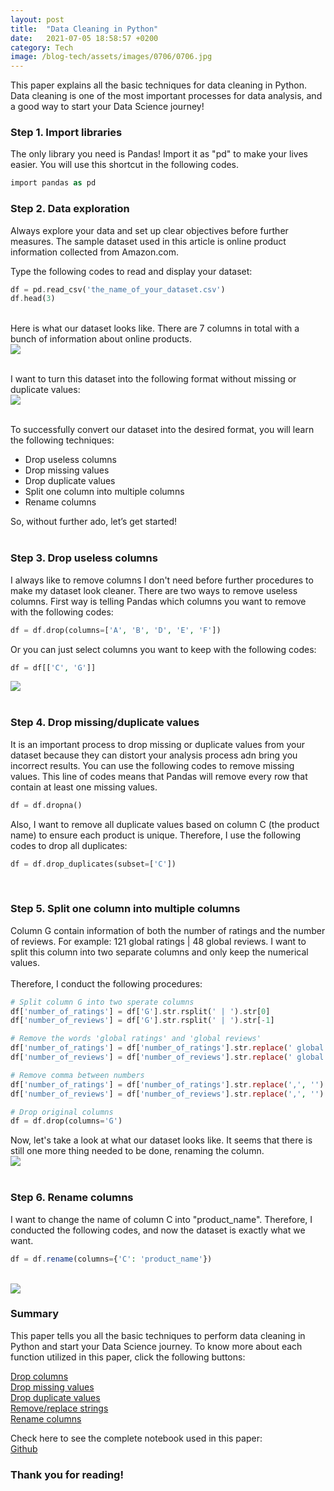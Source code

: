 ```yaml
---
layout: post
title:  "Data Cleaning in Python"
date:   2021-07-05 18:58:57 +0200
category: Tech
image: /blog-tech/assets/images/0706/0706.jpg
---
```

This paper explains all the basic techniques for data cleaning in Python. Data cleaning is one of the most important processes for data analysis, and a good way to start your Data Science journey!

### Step 1. Import libraries
The only library you need is Pandas! Import it as "pd" to make your lives easier. You will use this shortcut in the following codes.
```php
import pandas as pd
```

### Step 2. Data exploration
Always explore your data and set up clear objectives before further measures. The sample dataset used in this article is online product information collected from Amazon.com.

Type the following codes to read and display your dataset:
```php
df = pd.read_csv('the_name_of_your_dataset.csv')
df.head(3)
```

<br>Here is what our dataset looks like. There are 7 columns in total with a bunch of information about online products.
<br>![]({{site.baseurl}}/blog-tech/assets/images/0706/0706_01.png)

<br>I want to turn this dataset into the following format without missing or duplicate values: 
<br>![]({{site.baseurl}}/blog-tech/assets/images/0706/0706_02.png)

<br>To successfully convert our dataset into the desired format, you will learn the following techniques:
<ul>
  <li>Drop useless columns</li>
  <li>Drop missing values</li>
  <li>Drop duplicate values</li>
  <li>Split one column into multiple columns</li>
  <li>Rename columns</li>
</ul>

So, without further ado, let’s get started!
<br><br>

### Step 3. Drop useless columns
I always like to remove columns I don't need before further procedures to make my dataset look cleaner. There are two ways to remove useless columns. First way is telling Pandas which columns you want to remove with the following codes:
<br>
```php
df = df.drop(columns=['A', 'B', 'D', 'E', 'F'])
```
Or you can just select columns you want to keep with the following codes:
<br>
```php
df = df[['C', 'G']]
```
![]({{site.baseurl}}/blog-tech/assets/images/0706/0706_05.png)
<br><br>

### Step 4. Drop missing/duplicate values
It is an important process to drop missing or duplicate values from your dataset because they can distort your analysis process adn bring you incorrect results. You can use the following codes to remove missing values. This line of codes means that Pandas will remove every row that contain at least one missing values.
<br>
```php
df = df.dropna()
```
Also, I want to remove all duplicate values based on column C (the product name) to ensure each product is unique. Therefore, I use the following codes to drop all duplicates:
<br>
```php
df = df.drop_duplicates(subset=['C'])
```
<br>

### Step 5. Split one column into multiple columns
Column G contain information of both the number of ratings and the number of reviews. For example: 121 global ratings | 48 global reviews. I want to split this column into two separate columns and only keep the numerical values.
<br><br>Therefore, I conduct the following procedures:
```php
# Split column G into two sperate columns
df['number_of_ratings'] = df['G'].str.rsplit(' | ').str[0]
df['number_of_reviews'] = df['G'].str.rsplit(' | ').str[-1]

# Remove the words 'global ratings' and 'global reviews'
df['number_of_ratings'] = df['number_of_ratings'].str.replace(' global ratings', '')
df['number_of_reviews'] = df['number_of_reviews'].str.replace(' global reviews', '')

# Remove comma between numbers
df['number_of_ratings'] = df['number_of_ratings'].str.replace(',', '')
df['number_of_reviews'] = df['number_of_reviews'].str.replace(',', '')

# Drop original columns
df = df.drop(columns='G')
```

Now, let's take a look at what our dataset looks like. It seems that there is still one more thing needed to be done, renaming the column.
<br>![]({{site.baseurl}}/blog-tech/assets/images/0706/0706_03.png)
<br><br>

### Step 6. Rename columns
I want to change the name of column C into "product_name". Therefore, I conducted the following codes, and now the dataset is exactly what we want.
<br>
```php
df = df.rename(columns={'C': 'product_name'})
```
<br>![]({{site.baseurl}}/blog-tech/assets/images/0706/0706_04.png)
<br>

### Summary
This paper tells you all the basic techniques to perform data cleaning in Python and start your Data Science journey. To know more about each function utilized in this paper, click the following buttons:

<a href="https://pandas.pydata.org/pandas-docs/stable/reference/api/pandas.DataFrame.drop.html" target="_blank">Drop columns</a>
<br><a href="https://pandas.pydata.org/docs/reference/api/pandas.DataFrame.dropna.html" target="_blank">Drop missing values</a>
<br><a href="https://pandas.pydata.org/pandas-docs/stable/reference/api/pandas.DataFrame.drop_duplicates.html" target="_blank">Drop duplicate values</a>
<br><a href="https://pandas.pydata.org/docs/reference/api/pandas.DataFrame.replace.html" target="_blank">Remove/replace strings</a>
<br><a href="https://pandas.pydata.org/pandas-docs/stable/reference/api/pandas.DataFrame.rename.html" target="_blank">Rename columns</a>

Check here to see the complete notebook used in this paper:
<br><a href="https://github.com/martintsai1976/Data-Cleaning-in-Python/blob/main/Data%20Cleaning%20in%20Python.ipynb" target="_blank">Github</a>
<br>

### Thank you for reading!